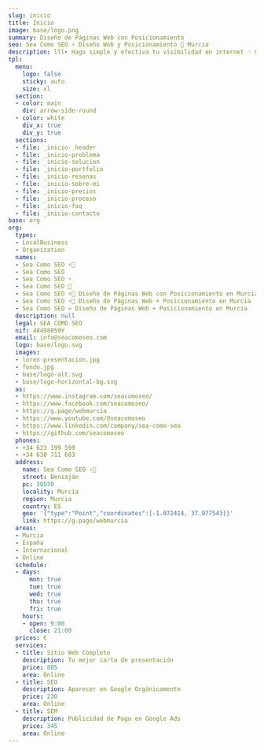 ```yaml
---
slug: inicio
title: Inicio
image: base/logo.png
summary: Diseño de Páginas Web con Posicionamiento
seo: Sea Como SEO ⚡️ Diseño Web y Posicionamiento 🥇 Murcia
description: lll➤ Hago simple y efectiva tu visibilidad en internet ☝️ Con una web moderna, fácil de usar y de encontrar ☎️ 623 199 599
tpl:
  menu:
    logo: false
    sticky: auto
    size: xl
  section:
  - color: main
    div: arrow-side-round
  - color: white
    div_x: true
    div_y: true
  sections:
  - file: _inicio-_header
  - file: _inicio-problema
  - file: _inicio-solucion
  - file: _inicio-portfolio
  - file: _inicio-resenas
  - file: _inicio-sobre-mi
  - file: _inicio-precios
  - file: _inicio-proceso
  - file: _inicio-faq
  - file: _inicio-contacto
base: org
org:
  types:
  - LocalBusiness
  - Organization
  names:
  - Sea Como SEO ⚡️🐙
  - Sea Como SEO
  - Sea Como SEO ⚡️
  - Sea Como SEO 🐙
  - Sea Como SEO ⚡️🐙 Diseño de Páginas Web con Posicionamiento en Murcia
  - Sea Como SEO ⚡️🐙 Diseño de Páginas Web + Posicionamiento en Murcia
  - Sea Como SEO » Diseño de Páginas Web + Posicionamiento en Murcia
  description: null
  legal: SEA COMO SEO
  nif: 48498059Y
  email: info@seacomoseo.com
  logo: base/logo.svg
  images:
  - loren-presentacion.jpg
  - fondo.jpg
  - base/logo-alt.svg
  - base/logo-horizontal-bg.svg
  as:
  - https://www.instagram.com/seacomoseo/
  - https://www.facebook.com/seacomoseo/
  - https://g.page/webmurcia
  - https://www.youtube.com/@seacomoseo
  - https://www.linkedin.com/company/sea-como-seo
  - https://github.com/seacomoseo
  phones:
  - +34 623 199 599
  - +34 638 711 683
  address:
    name: Sea Como SEO ⚡️🐙
    street: Beniaján
    pc: 30570
    locality: Murcia
    region: Murcia
    country: ES
    geo: '{"type":"Point","coordinates":[-1.072414, 37.977543]}'
    link: https://g.page/webmurcia
  areas:
  - Murcia
  - España
  - Internacional
  - Online
  schedule:
  - days:
      mon: true
      tue: true
      wed: true
      thu: true
      fri: true
    hours:
    - open: 9:00
      close: 21:00
  prices: €
  services:
  - title: Sitio Web Completo
    description: Tu mejor carta de presentación
    price: 805
    area: Online
  - title: SEO
    description: Aparecer en Google Orgánicamente
    price: 230
    area: Online
  - title: SEM
    description: Publicidad de Pago en Google Ads
    price: 345
    area: Online
---
```



